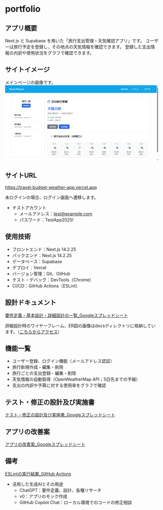 # portfolio

## アプリ概要
Next.js と Supabase を用いた「旅行支出管理・天気確認アプリ」です。
ユーザーは旅行予定を登録し、その地点の天気情報を確認できます。
登録した支出情報の内訳や使用状況をグラフで確認できます。

## サイトイメージ
メインページの画像です。
![アプリ画面](https://github.com/S-Nishi24/portfolio/blob/11647dfa2fcff3c9ff8ab54495a4df2e41530b36/docs/%E3%82%A2%E3%83%97%E3%83%AA%E3%81%AE%E3%83%A1%E3%82%A4%E3%83%B3%E3%83%9A%E3%83%BC%E3%82%B8%E7%94%BB%E5%83%8F.png?raw=true)


## サイトURL
https://travel-budget-weather-app.vercel.app

未ログインの場合、ログイン画面へ遷移します。
- テストアカウント
  - メールアドレス：test@example.com
  - パスワード：TestApp2025!  

## 使用技術
- フロントエンド：Next.js 14.2.25
- バックエンド：Next.js 14.2.25
- データベース：Supabase
- デプロイ：Vercel
- バージョン管理：Git、GitHub
- テスト・デバッグ：DevTools（Chrome）
- CI/CD：GitHub Actions（ESLint）


## 設計ドキュメント
[要件定義・基本設計・詳細設計の一覧_Googleスプレッドシート](https://docs.google.com/spreadsheets/d/1fbeRh_2ujOQCMXdwZ9QOzGdv37wXA8YMw5U5GZdgjXQ/edit?usp=sharing)

詳細設計時のワイヤーフレーム、ER図の画像はdocsディレクトリに格納しています。（[こちらからアクセス](./docs)）

## 機能一覧
- ユーザー登録、ログイン機能（メールアドレス認証）
- 旅行新規作成・編集・削除
- 旅行ごとの支出登録・編集・削除
- 天気情報の自動取得（OpenWeatherMap API；5日先までの予報）
- 支出の内訳や予算に対する使用率をグラフで確認
  
## テスト・修正の設計及び実施書
[テスト・修正の設計及び実施書_Googleスプレッドシート](https://docs.google.com/spreadsheets/d/1tBSOBwkvNtA8l_AV1aVfVJdk9Wie7I7O2mbg1s6xcd4/edit?usp=sharing)

## アプリの改善案
[アプリの改善案_Googleスプレッドシート](https://docs.google.com/spreadsheets/d/14NGym7WFSIpolSZW8icB0dS_Vlo-XBxVxEHNh4WMf2Q/edit?usp=sharing)

## 備考
[ESLintの実行結果_GitHub Actions](https://github.com/S-Nishi24/TravelApp/actions/runs/18041039992)

- 活用した生成AIとその用途
  - ChatGPT：要件定義、設計、各種リサーチ
  - v0：アプリのモック作成
  - GitHub Copilot Chat：ローカル環境でのコードの修正相談
